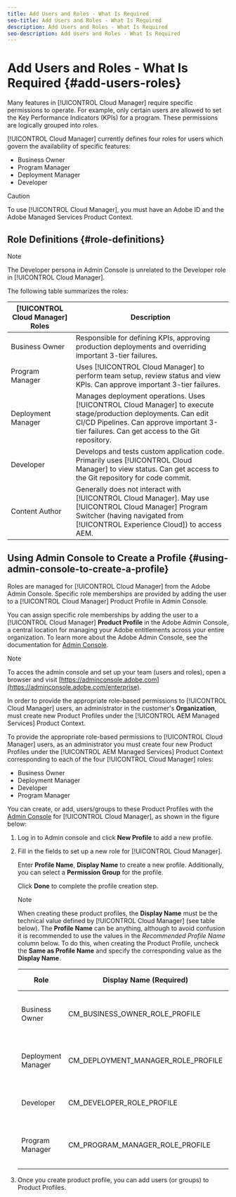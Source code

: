 ```yaml
---
title: Add Users and Roles - What Is Required
seo-title: Add Users and Roles - What Is Required
description: Add Users and Roles - What Is Required
seo-description: Add Users and Roles - What Is Required 
---
```


# Add Users and Roles - What Is Required {#add-users-roles}


Many features in [!UICONTROL Cloud Manager] require specific permissions to operate. For example, only certain users are allowed to set the Key Performance Indicators (KPIs) for a program. These permissions are logically grouped into roles.

[!UICONTROL Cloud Manager] currently defines four roles for users which govern the availability of specific features:

* Business Owner
* Program Manager
* Deployment Manager
* Developer

>[!CAUTION]
>
>To use [!UICONTROL Cloud Manager], you must have an Adobe ID and the Adobe Managed Services Product Context.

## Role Definitions {#role-definitions}

>[!NOTE]
>
>The Developer persona in Admin Console is unrelated to the Developer role in [!UICONTROL Cloud Manager].

The following table summarizes the roles:

|[!UICONTROL Cloud Manager] Roles|Description|
|--- |--- |
|Business Owner|Responsible for defining KPIs, approving production deployments and overriding important 3-tier failures.|
|Program Manager|Uses [!UICONTROL Cloud Manager] to perform team setup, review status and view KPIs. Can approve important 3-tier failures.|
|Deployment Manager|Manages deployment operations. Uses [!UICONTROL Cloud Manager] to execute stage/production deployments. Can edit CI/CD Pipelines. Can approve important 3-tier failures. Can get access to the Git repository.|
|Developer|Develops and tests custom application code. Primarily uses [!UICONTROL Cloud Manager] to view status. Can get access to the Git repository for code commit.|
|Content Author|Generally does not interact with [!UICONTROL Cloud Manager]. May use [!UICONTROL Cloud Manager] Program Switcher (having navigated from [!UICONTROL Experience Cloud]) to access AEM.|

## Using Admin Console to Create a Profile {#using-admin-console-to-create-a-profile}

Roles are managed for [!UICONTROL Cloud Manager] from the Adobe Admin Console. Specific role memberships are provided by adding the user to a [!UICONTROL Cloud Manager] Product Profile in Admin Console.

You can assign specific role memberships by adding the user to a [!UICONTROL Cloud Manager] **Product Profile** in the Adobe Admin Console, a central location for managing your Adobe entitlements across your entire organization. To learn more about the Adobe Admin Console, see the documentation for [Admin Console](https://helpx.adobe.com/enterprise/using/admin-console.html).

>[!NOTE]
>
>To acces the admin console and set up your team (users and roles), open a browser and visit [https://adminconsole.adobe.com](https://adminconsole.adobe.com/enterprise).

In order to provide the appropriate role-based permissions to [!UICONTROL Cloud Manager] users, an administrator in the customer's **Organization**, must create new Product Profiles under the [!UICONTROL AEM Managed Services] Product Context.

To provide the appropriate role-based permissions to [!UICONTROL Cloud Manager] users, as an administrator you must create four new Product Profiles under the [!UICONTROL AEM Managed Services] Product Context corresponding to each of the four [!UICONTROL Cloud Manager] roles:

* Business Owner
* Deployment Manager
* Developer
* Program Manager

You can create, or add, users/groups to these Product Profiles with the [Admin Console](https://adminconsole.adobe.com/) for [!UICONTROL Cloud Manager], as shown in the figure below:

1. Log in to Admin console and click **New Profile** to add a new profile.

1. Fill in the fields to set up a new role for [!UICONTROL Cloud Manager].

   Enter **Profile Name**, **Display Name** to create a new profile. Additionally, you can select a **Permission Group** for the profile.

   Click **Done** to complete the profile creation step.

   >[!NOTE]
   >
   >When creating these product profiles, the **Display Name** must be the technical value defined by [!UICONTROL Cloud Manager] (see table below). The **Profile Name** can be anything, although to avoid confusion it is recommended to use the values in the *Recommended Profile Name* column below. To do this, when creating the Product Profile, uncheck the **Same as Profile Name** and specify the corresponding value as the **Display Name**.

   | **Role** |**Display Name (Required)** |**Recommended Profile Name** |
   |---|---|---|
   | Business Owner |CM_BUSINESS_OWNER_ROLE_PROFILE |[!UICONTROL Cloud Manager] - Business Owner Role |
   | Deployment Manager |CM_DEPLOYMENT_MANAGER_ROLE_PROFILE |[!UICONTROL Cloud Manager] - Deployment Manager Role |
   | Developer |CM_DEVELOPER_ROLE_PROFILE |[!UICONTROL Cloud Manager] - Developer Role |
   | Program Manager |CM_PROGRAM_MANAGER_ROLE_PROFILE |[!UICONTROL Cloud Manager] - Program Manager Role |

1. Once you create product profile, you can add users (or groups) to Product Profiles.


